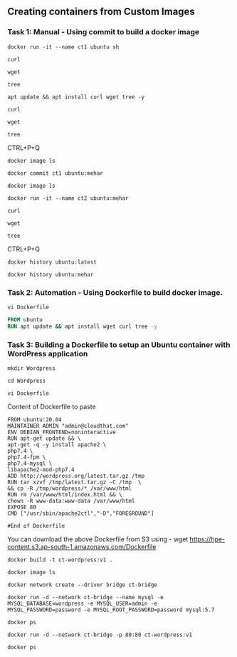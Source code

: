 ## Creating containers from Custom Images
### Task 1: Manual - Using commit to build a docker image
```
docker run -it --name ct1 ubuntu sh
```
```
curl
```
```
wget
```
```
tree
```
```
apt update && apt install curl wget tree -y
```
```
curl
```
```
wget
```
```
tree
```
CTRL+P+Q
```
docker image ls
```
```
docker commit ct1 ubuntu:mehar
```
```
docker image ls
```
```
docker run -it --name ct2 ubuntu:mehar
```
```
curl
```
```
wget
```
```
tree
```
CTRL+P+Q
```
docker history ubuntu:latest
```
```
docker history ubuntu:mehar
```


### Task 2: Automation - Using Dockerfile to build docker image.
```
vi Dockerfile
```
```Dockerfile
FROM ubuntu
RUN apt update && apt install wget curl tree -y
```

### Task 3: Building a Dockerfile to setup an Ubuntu container with WordPress application

```
mkdir Wordpress
```
```
cd Wordpress
```
```
vi Dockerfile
```
Content of Dockerfile to paste
```
FROM ubuntu:20.04
MAINTAINER ADMIN "admin@cloudthat.com"
ENV DEBIAN_FRONTEND=noninteractive
RUN apt-get update && \
apt-get -q -y install apache2 \
php7.4 \
php7.4-fpm \
php7.4-mysql \
libapache2-mod-php7.4
ADD http://wordpress.org/latest.tar.gz /tmp
RUN tar xzvf /tmp/latest.tar.gz -C /tmp  \
&& cp -R /tmp/wordpress/* /var/www/html
RUN rm /var/www/html/index.html && \
chown -R www-data:www-data /var/www/html
EXPOSE 80
CMD ["/usr/sbin/apache2ctl","-D","FOREGROUND"]

#End of Dockerfile
```
You can download the above Dockerfile from S3 using - wget https://hpe-content.s3.ap-south-1.amazonaws.com/Dockerfile
```
docker build -t ct-wordpress:v1 .
```
```
docker image ls
```
```
docker network create --driver bridge ct-bridge
```
```
docker run -d --network ct-bridge --name mysql -e MYSQL_DATABASE=wordpress -e MYSQL_USER=admin -e MYSQL_PASSWORD=password -e MYSQL_ROOT_PASSWORD=password mysql:5.7
```
```
docker ps
```
```
docker run -d --network ct-bridge -p 80:80 ct-wordpress:v1
```
```
docker ps
```
